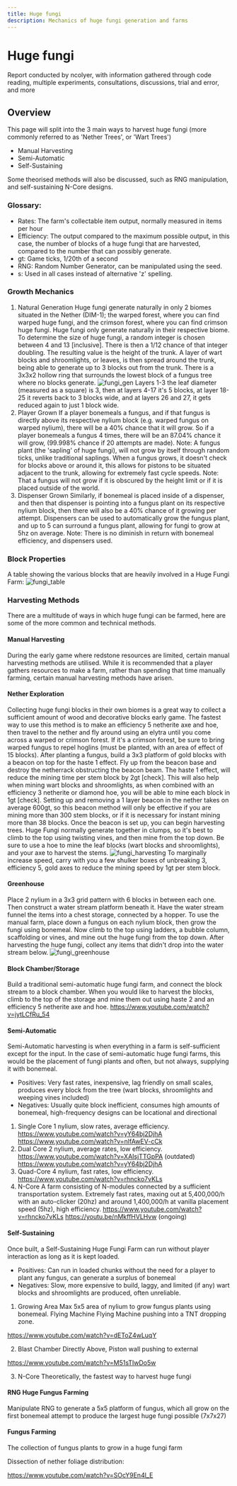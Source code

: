 ```yaml
---
title: Huge fungi
description: Mechanics of huge fungi generation and farms
---
```


# Huge fungi

Report conducted by ncolyer, with information gathered through code reading, multiple experiments, consultations, discussions, trial and error, and more
## Overview
This page will split into the 3 main ways to harvest huge fungi (more commonly referred to as 'Nether Trees', or 'Wart Trees')
- Manual Harvesting
- Semi-Automatic
- Self-Sustaining

Some theorised methods will also be discussed, such as RNG manipulation, and self-sustaining N-Core designs.
### Glossary:
- Rates:
 The farm's collectable item output, normally measured in items per hour
- Efficiency:
 The output compared to the maximum possible output, in this case, the number of blocks of a huge fungi that are harvested, compared to the number that can possibly generate.
- gt:
 Game ticks, 1/20th of a second
- RNG: 
Random Number Generator, can be manipulated using the seed.
- s: 
Used in all cases instead of alternative 'z' spelling.
### Growth Mechanics
1. Natural Generation
Huge fungi generate naturally in only 2 biomes situated in the Nether (DIM-1); the warped forest, where you can find warped huge fungi, and the crimson forest, where you can find crimson huge fungi. Huge fungi only generate naturally in their respective biome. 
To determine the size of huge fungi, a random integer is chosen between 4 and 13 [inclusive]. There is then a 1/12 chance of that integer doubling. The resulting value is the height of the trunk. A layer of wart blocks and shroomlights, or leaves, is then spread around the trunk, being able to generate up to 3 blocks out from the trunk. There is a 3x3x2 hollow ring that surrounds the lowest block of a fungus tree where no blocks generate.
![fungi_gen](https://i.imgur.com/8dHv9g5.png)
Layers 1-3 the leaf diameter (measured as a square) is 3, then at layers 4-17 it's 5 blocks, at layer 18-25 it reverts back to 3 blocks wide, and at layers 26 and 27, it gets reduced again to just 1 block wide.
2. Player Grown
If a player bonemeals a fungus, and if that fungus is directly above its respective nylium block (e.g. warped fungus on warped nylium), there will be a 40% chance that it will grow. So if a player bonemeals a fungus 4 times, there will be an 87.04% chance it will grow, (99.998% chance if 20 attempts are made).
Note: A fungus plant (the 'sapling' of huge fungi), will not grow by itself through random ticks, unlike traditional saplings.
When a fungus grows, it doesn't check for blocks above or around it, this allows for pistons to be situated adjacent to the trunk, allowing for extremely fast cycle speeds.
Note: That a fungus will not grow if it is obscured by the height limit or if it is placed outside of the world.
3. Dispenser Grown
Similarly, if bonemeal is placed inside of a dispenser, and then that dispenser is pointing into a fungus plant on its respective nylium block, then there will also be a 40% chance of it growing per attempt. Dispensers can be used to automatically grow the fungus plant, and up to 5 can surround a fungus plant, allowing for fungi to grow at 5hz on average. 
Note: There is no diminish in return with bonemeal efficiency, and dispensers used.
### Block Properties
A table showing the various blocks that are heavily involved in a Huge Fungi Farm:
![fungi_table](https://i.imgur.com/rQrmRej.png)
### Harvesting Methods
There are a multitude of ways in which huge fungi can be farmed, here are some of the more common and technical methods.
#### Manual Harvesting
During the early game where redstone resources are limited, certain manual harvesting methods are utilised. While it is recommended that a player gathers resources to make a farm, rather than spending that time manually farming, certain manual harvesting methods have arisen.
#### Nether Exploration
Collecting huge fungi blocks in their own biomes is a great way to collect a sufficient amount of wood and decorative blocks early game. 
The fastest way to use this method is to make an efficiency 5 netherite axe and hoe, then travel to the nether and fly around using an elytra until you come across a warped or crimson forest. If it's a crimson forest, be sure to bring warped fungus to repel hoglins (must be planted, with an area of effect of 15 blocks). 
After planting a fungus, build a 3x3 platform of gold blocks with a beacon on top for the haste 1 effect. Fly up from the beacon base and destroy the netherrack obstructing the beacon beam. The haste 1 effect, will reduce the mining time per stem block by 2gt [check]. This will also help when mining wart blocks and shroomlights, as when combined with an efficiency 3 netherite or diamond hoe, you will be able to mine each block in 1gt [check]. Setting up and removing a 1 layer beacon in the nether takes on average 600gt, so this beacon method will only be effective if you are mining more than 300 stem blocks, or if it is necessary for instant mining more than 38 blocks. 
Once the beacon is set up, you can begin harvesting trees. Huge Fungi normally generate together in clumps, so it's best to climb to the top using twisting vines, and then mine from the top down. Be sure to use a hoe to mine the leaf blocks (wart blocks and shroomlights), and your axe to harvest the stems.
![fungi_harvesting](https://i.imgur.com/Vk8g6bi.png)
To marginally increase speed, carry with you a few shulker boxes of unbreaking 3, efficiency 5, gold axes to reduce the mining speed by 1gt per stem block. 
#### Greenhouse
Place 2 nylium in a 3x3 grid pattern with 6 blocks in between each one. Then construct a water stream platform beneath it. Have the water stream funnel the items into a chest storage, connected by a hopper. To use the manual farm, place down a fungus on each nylium block, then grow the fungi using bonemeal. Now climb to the top using ladders, a bubble column, scaffolding or vines, and mine out the huge fungi from the top down. After harvesting the huge fungi, collect any items that didn't drop into the water stream below. 
![fungi_greenhouse](https://i.imgur.com/wUlpwwM.png)
#### Block Chamber/Storage
Build a traditional semi-automatic huge fungi farm, and connect the block stream to a block chamber. When you would like to harvest the blocks, climb to the top of the storage and mine them out using haste 2 and an efficiency 5 netherite axe and hoe.
https://www.youtube.com/watch?v=jytLCfRu_54
#### Semi-Automatic
Semi-Automatic harvesting is when everything in a farm is self-sufficient except for the input. 
In the case of semi-automatic huge fungi farms, this would be the placement of fungi plants and often, but not always, supplying it with bonemeal.
- Positives:
 Very fast rates, inexpensive, lag friendly on small scales, produces every block from the tree (wart blocks, shroomlights and weeping vines included)
- Negatives: 
Usually quite block inefficient, consumes high amounts of bonemeal, high-frequency designs can be locational and directional
1. Single Core
1 nylium, slow rates, average efficiency.
https://www.youtube.com/watch?v=yY64bj2DjhA
https://www.youtube.com/watch?v=nlfAwEV-cCk
2. Dual Core
2 nylium, average rates, low efficiency.
https://www.youtube.com/watch?v=XAIsjTTGpPA
 (outdated)
https://www.youtube.com/watch?v=yY64bj2DjhA
3. Quad-Core
4 nylium, fast rates, low efficiency.
https://www.youtube.com/watch?v=rhncko7vKLs
4. N-Core
A farm consisting of N-modules connected by a sufficient transportation system. Extremely fast rates, maxing out at 5,400,000/h with an auto-clicker (20hz) and around 1,400,000/h at vanilla placement speed (5hz), high efficiency.
https://www.youtube.com/watch?v=rhncko7vKLs
https://youtu.be/nMkffHVLHvw
 (ongoing)
#### Self-Sustaining
Once built, a Self-Sustaining Huge Fungi Farm can run without player interaction as long as it is kept loaded.
- Positives: 
Can run in loaded chunks without the need for a player to plant any fungus, can generate a surplus of bonemeal
- Negatives:
 Slow, more expensive to build, laggy, and limited (if any) wart blocks and shroomlights are produced, often unreliable.
 
1. Growing Area
Max 5x5 area of nylium to grow fungus plants using bonemeal.
Flying Machine
Flying Machine pushing into a TNT dropping zone.

https://www.youtube.com/watch?v=dEToZ4wLuqY

2. Blast Chamber
Directly Above, Piston wall pushing to external

https://www.youtube.com/watch?v=M51sTIwDo5w

3. N-Core
Theoretically, the fastest way to harvest huge fungi 
#### RNG Huge Fungus Farming
Manipulate RNG to generate a 5x5 platform of fungus, which all grow on the first bonemeal attempt to produce the largest huge fungi possible (7x7x27)
#### Fungus Farming
The collection of fungus plants to grow in a huge fungi farm

Dissection of nether foliage distribution:

https://www.youtube.com/watch?v=SOcY9En4l_E